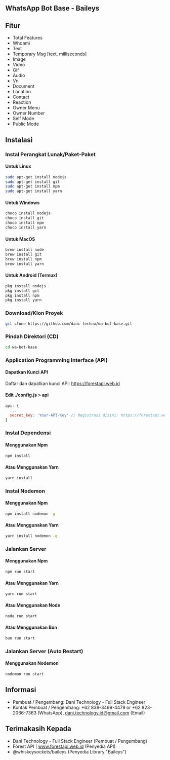 ## WhatsApp Bot Base - Baileys

## Fitur
* Total Features
* Whoami
* Text
* Temporary Msg [text, milliseconds]
* Image
* Video
* Gif
* Audio
* Vn
* Document
* Location
* Contact
* Reaction
* Owner Menu
* Owner Number
* Self Mode
* Public Mode

## Instalasi
### Instal Perangkat Lunak/Paket-Paket
#### Untuk Linux
```bash
sudo apt-get install nodejs
sudo apt-get install git
sudo apt-get install npm
sudo apt-get install yarn
```

#### Untuk Windows
```bash
choco install nodejs
choco install git
choco install npm
choco install yarn
```

#### Untuk MacOS
```bash
brew install node
brew install git
brew install npm
brew install yarn
```

#### Untuk Android (Termux)
```bash
pkg install nodejs
pkg install git
pkg install npm
pkg install yarn
```

### Download/Klon Proyek
```bash
git clone https://github.com/dani-techno/wa-bot-base.git
```

### Pindah Direktori (CD)
```bash
cd wa-bot-base
```

### Application Programming Interface (API)
#### Dapatkan Kunci API
Daftar dan dapatkan kunci API:
<a href="https://forestapi.web.id">https://forestapi.web.id</a>

#### Edit ./config.js > api
```javascript
api: {
  ...
  secret_key: 'Your-API-Key' // Registrasi disini: https://forestapi.web.id
}
```

### Instal Dependensi
#### Menggunakan Npm
```bash
npm install
```
#### Atau Menggunakan Yarn
```bash
yarn install
```

### Instal Nodemon
#### Menggunakan Npm
```bash
npm install nodemon -g
```
#### Atau Menggunakan Yarn
```bash
yarn install nodemon -g
```

### Jalankan Server
#### Menggunakan Npm
```bash
npm run start
```

#### Atau Menggunakan Yarn
```bash
yarn run start
```

#### Atau Menggunakan Node
```bash
node run start
```

#### Atau Menggunakan Bun
```bash
bun run start
```

### Jalankan Server (Auto Restart)
#### Menggunakan Nodemon
```bash
nodemon run start
```

## Informasi
* Pembuat / Pengembang: Dani Technology - Full Stack Engineer
* Kontak Pembuat / Pengembang: +62 838-3499-4479 or +62 823-2066-7363 (WhatsApp), dani.technology.id@gmail.com (Email)

## Terimakasih Kepada
* Dani Technology - Full Stack Engineer (Pembuat / Pengembang)
* Forest API | <a href="https://forestapi.web.id">www.forestapi.web.id</a> (Penyedia API)
* @whiskeysockets/baileys (Penyedia Library "Baileys")